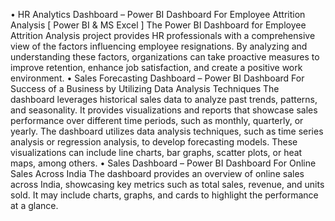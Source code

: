 •	HR Analytics  Dashboard – Power BI Dashboard For Employee Attrition Analysis [ Power BI & MS Excel ]                                                                                                               The Power BI Dashboard for Employee Attrition Analysis project provides HR professionals with a comprehensive view of the factors influencing employee resignations. By analyzing and understanding these factors, organizations can take proactive measures to improve retention, enhance job satisfaction, and create a positive work environment. 
•	Sales Forecasting Dashboard – Power BI Dashboard For Success of a Business by Utilizing Data Analysis Techniques                                                                                                   The dashboard leverages historical sales data to analyze past trends, patterns, and seasonality. It provides visualizations and reports that showcase sales performance over different time periods, such as monthly, quarterly, or yearly. The dashboard utilizes data analysis techniques, such as time series analysis or regression analysis, to develop forecasting models. These visualizations can include line charts, bar graphs, scatter plots, or heat maps, among others.
•	Sales Dashboard – Power BI Dashboard For Online Sales Across India                                                                                                                                                 The dashboard provides an overview of online sales across India, showcasing key metrics such as total sales, revenue, and units sold. It may include charts, graphs, and cards to highlight the performance at a glance.

